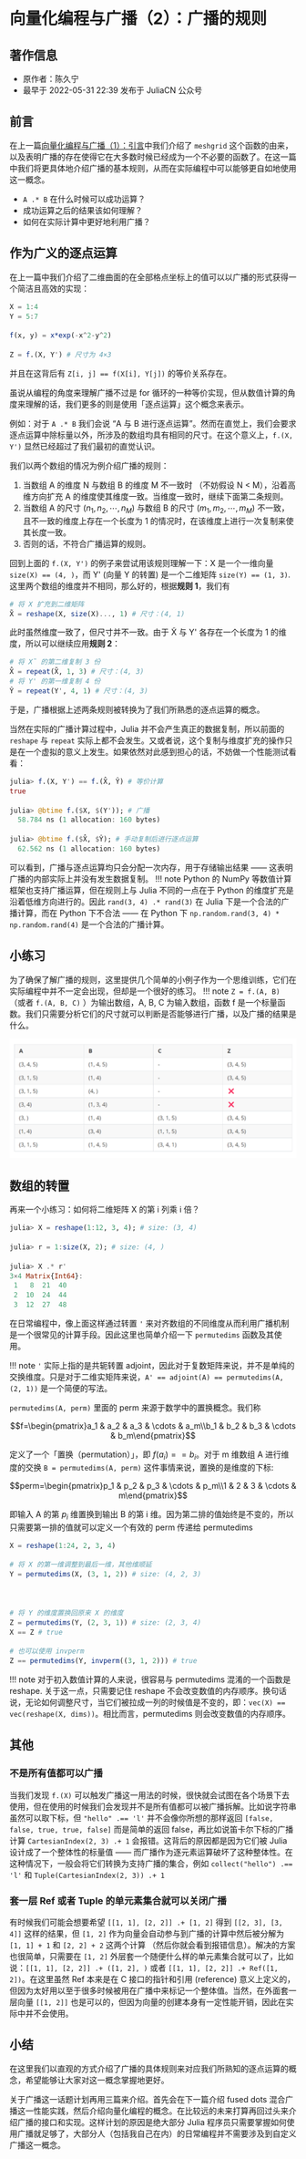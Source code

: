 # 向量化编程与广播（2）：广播的规则
## 著作信息
- 原作者：陈久宁
- 最早于 2022-05-31 22:39 发布于 JuliaCN 公众号

## 前言
在上一篇[向量化编程与广播（1）：引言](20220515.md)中我们介绍了 `meshgrid` 这个函数的由来，以及表明广播的存在使得它在大多数时候已经成为一个不必要的函数了。在这一篇中我们将更具体地介绍广播的基本规则，从而在实际编程中可以能够更自如地使用这一概念。
* `A .* B` 在什么时候可以成功运算？
* 成功运算之后的结果该如何理解？
* 如何在实际计算中更好地利用广播？

## 作为广义的逐点运算
在上一篇中我们介绍了二维曲面的在全部格点坐标上的值可以以广播的形式获得一个简洁且高效的实现：
```jl
X = 1:4
Y = 5:7

f(x, y) = x*exp(-x^2-y^2)

Z = f.(X, Y') # 尺寸为 4×3
```

并且在这背后有 `Z[i, j] == f(X[i], Y[j])` 的等价关系存在。

虽说从编程的角度来理解广播不过是 for 循环的一种等价实现，但从数值计算的角度来理解的话，我们更多的则是使用「逐点运算」这个概念来表示。

例如：对于 `A .* B` 我们会说 “A 与 B 进行逐点运算”。然而在直觉上，我们会要求逐点运算中除标量以外，所涉及的数组均具有相同的尺寸。在这个意义上，`f.(X, Y')` 显然已经超过了我们最初的直觉认识。

我们以两个数组的情况为例介绍广播的规则：

1. 当数组 A 的维度 N 与数组 B 的维度 M 不一致时 （不妨假设 N < M），沿着高维方向扩充 A 的维度使其维度一致。当维度一致时，继续下面第二条规则。
2. 当数组 A 的尺寸 $(n_1, n_2, \cdots , n_M)$ 与数组 B 的尺寸 $(m_1, m_2, \cdots , m_M)$ 不一致，且不一致的维度上存在一个长度为 1 的情况时，在该维度上进行一次复制来使其长度一致。
3. 否则的话，不符合广播运算的规则。

回到上面的 `f.(X, Y')` 的例子来尝试用该规则理解一下：X 是一个一维向量 `size(X) == (4, )`，而 Y' (向量 Y 的转置) 是一个二维矩阵 `size(Y) == (1, 3)`. 这里两个数组的维度并不相同，那么好的，根据**规则 1**，我们有
```jl
# 将 X 扩充到二维矩阵
X̃ = reshape(X, size(X)..., 1) # 尺寸：(4, 1)
```

此时虽然维度一致了，但尺寸并不一致。由于 X̃ 与 Y' 各存在一个长度为 1 的维度，所以可以继续应用**规则 2**：
```jl
# 将 X̃ 的第二维复制 3 份
X̂ = repeat(X̃, 1, 3) # 尺寸：(4, 3)
# 将 Y' 的第一维复制 4 份
Ŷ = repeat(Y', 4, 1) # 尺寸：(4, 3)
```
于是，广播根据上述两条规则被转换为了我们所熟悉的逐点运算的概念。

当然在实际的广播计算过程中，Julia 并不会产生真正的数据复制，所以前面的 `reshape` 与 `repeat` 实际上都不会发生。又或者说，这个复制与维度扩充的操作只是在一个虚拟的意义上发生。如果依然对此感到担心的话，不妨做一个性能测试看看：
```jl
julia> f.(X, Y') == f.(X̂, Ŷ) # 等价计算
true

julia> @btime f.($X, $(Y')); # 广播
  58.784 ns (1 allocation: 160 bytes)

julia> @btime f.($X̂, $Ŷ); # 手动复制后进行逐点运算
  62.562 ns (1 allocation: 160 bytes)
```

可以看到，广播与逐点运算均只会分配一次内存，用于存储输出结果 —— 这表明广播的内部实际上并没有发生数据复制。
!!! note
	Python 的 NumPy 等数值计算框架也支持广播运算，但在规则上与 Julia 不同的一点在于 Python 的维度扩充是沿着低维方向进行的。因此 `rand(3, 4) .* rand(3)` 在 Julia 下是一个合法的广播计算，而在 Python 下不合法 —— 在 Python 下 `np.random.rand(3, 4) * np.random.rand(4)` 是一个合法的广播计算。

## 小练习
为了确保了解广播的规则，这里提供几个简单的小例子作为一个思维训练，它们在实际编程中并不一定会出现，但却是一个很好的练习。
!!! note
	`Z = f.(A, B)` （或者 `f.(A, B, C)` ）为输出数组，A, B, C 为输入数组，函数 f 是一个标量函数。我们只需要分析它们的尺寸就可以判断是否能够进行广播，以及广播的结果是什么。

![](../../../assets/images/daily-broadcast-1.png)

## 数组的转置
再来一个小练习：如何将二维矩阵 X 的第 i 列乘 i 倍？
```jl
julia> X = reshape(1:12, 3, 4); # size: (3, 4)

julia> r = 1:size(X, 2); # size: (4, )

julia> X .* r'
3×4 Matrix{Int64}:
 1   8  21  40
 2  10  24  44
 3  12  27  48
```
在日常编程中，像上面这样通过转置 `'` 来对齐数组的不同维度从而利用广播机制是一个很常见的计算手段。因此这里也简单介绍一下 `permutedims` 函数及其使用。

!!! note
	`'` 实际上指的是共轭转置 adjoint，因此对于复数矩阵来说，并不是单纯的交换维度。只是对于二维实矩阵来说，`A' == adjoint(A) == permutedims(A, (2, 1))` 是一个简便的写法。

`permutedims(A, perm)` 里面的 perm 来源于数学中的置换概念。我们称

$$f=\begin{pmatrix}a_1 & a_2 & a_3 & \cdots & a_m\\b_1 & b_2 & b_3 & \cdots & b_m\end{pmatrix}$$

定义了一个「置换（permutation）」，即 $f(a_i) == b_i$。对于 m 维数组 A 进行维度的交换 `B = permutedims(A, perm)` 这件事情来说，置换的是维度的下标:

$$perm=\begin{pmatrix}p_1 & p_2 & p_3 & \cdots & p_m\\1 & 2 & 3 & \cdots & m\end{pmatrix}$$

即输入 A 的第 $p_i$ 维置换到输出 B 的第 i 维。因为第二排的值始终是不变的，所以只需要第一排的值就可以定义一个有效的 perm 传递给 permutedims
```jl
X = reshape(1:24, 2, 3, 4)

# 将 X 的第一维调整到最后一维，其他维顺延
Y = permutedims(X, (3, 1, 2)) # size: (4, 2, 3)



# 将 Y 的维度置换回原来 X 的维度
Z = permutedims(Y, (2, 3, 1)) # size: (2, 3, 4)
X == Z # true

# 也可以使用 invperm
Z == permutedims(Y, invperm((3, 1, 2))) # true
```

!!! note
	对于初入数值计算的人来说，很容易与 permutedims 混淆的一个函数是 reshape. 关于这一点，只需要记住 reshape 不会改变数值的内存顺序。换句话说，无论如何调整尺寸，当它们被拉成一列的时候值是不变的，即：`vec(X) == vec(reshape(X, dims))`。相比而言，permutedims 则会改变数值的内存顺序。

## 其他
### 不是所有值都可以广播
当我们发现 `f.(X)` 可以触发广播这一用法的时候，很快就会试图在各个场景下去使用，但在使用的时候我们会发现并不是所有值都可以被广播拆解。比如说字符串虽然可以取下标，但 `"hello" .== 'l'` 并不会像你所想的那样返回 `[false, false, true, true, false]` 而是简单的返回 false，再比如说笛卡尔下标的广播计算 `CartesianIndex(2, 3) .+ 1` 会报错。这背后的原因都是因为它们被 Julia 设计成了一个整体性的标量值 —— 而广播作为逐元素运算破坏了这种整体性。在这种情况下，一般会将它们转换为支持广播的集合，例如 `collect("hello") .== 'l'` 和 `Tuple(CartesianIndex(2, 3)) .+ 1`

### 套一层 Ref 或者 Tuple 的单元素集合就可以关闭广播
有时候我们可能会想要希望 `[[1, 1], [2, 2]] .+ [1, 2]`  得到 `[[2, 3], [3, 4]]` 这样的结果，但 `[1, 2]` 作为向量会自动参与到广播的计算中然后被分解为 `[1, 1] + 1` 和 `[2, 2] + 2` 这两个计算 （然后你就会看到报错信息）。解决的方案也很简单，只需要在 `[1, 2]` 外层套一个随便什么样的单元素集合就可以了，比如说：`[[1, 1], [2, 2]] .+ ([1, 2], )` 或者 `[[1, 1], [2, 2]] .+ Ref([1, 2])`。在这里虽然 Ref  本来是在 C 接口的指针和引用 (reference) 意义上定义的，但因为太好用以至于很多时候被用在广播中来标记一个整体值。当然，在外面套一层向量 `[[1, 2]]` 也是可以的，但因为向量的创建本身有一定性能开销，因此在实际中并不会使用。

## 小结
在这里我们以直观的方式介绍了广播的具体规则来对应我们所熟知的逐点运算的概念，希望能够让大家对这一概念掌握地更好。

关于广播这一话题计划再用三篇来介绍。首先会在下一篇介绍 fused dots 混合广播这一性能实践，然后介绍向量化编程的概念。在比较远的未来打算再回过头来介绍广播的接口和实现。这样计划的原因是绝大部分 Julia 程序员只需要掌握如何使用广播就足够了，大部分人（包括我自己在内）的日常编程并不需要涉及到自定义广播这一概念。
